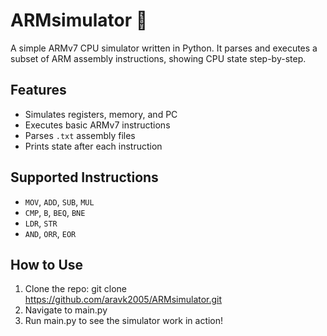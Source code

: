 # ARMsimulator 🧠

A simple ARMv7 CPU simulator written in Python. It parses and executes a subset of ARM assembly instructions, showing CPU state step-by-step.

## Features

- Simulates registers, memory, and PC
- Executes basic ARMv7 instructions
- Parses `.txt` assembly files
- Prints state after each instruction

## Supported Instructions

- `MOV`, `ADD`, `SUB`, `MUL`
- `CMP`, `B`, `BEQ`, `BNE`
- `LDR`, `STR`
- `AND`, `ORR`, `EOR`

## How to Use

1. Clone the repo:
   git clone https://github.com/aravk2005/ARMsimulator.git
2. Navigate to main.py
3. Run main.py to see the simulator work in action!
